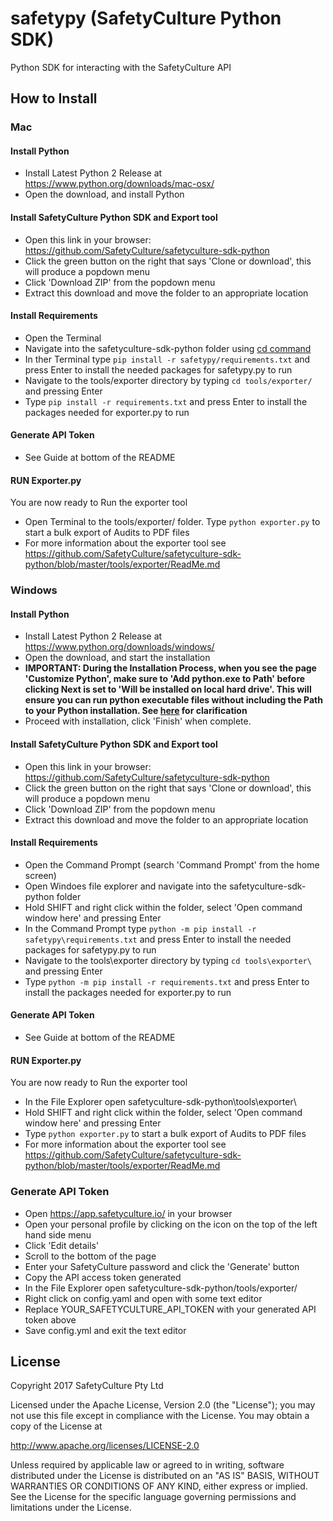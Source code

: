 # safetypy (SafetyCulture Python SDK)

Python SDK for interacting with the SafetyCulture API

## How to Install

### Mac
#### Install Python 
 * Install Latest Python 2 Release at https://www.python.org/downloads/mac-osx/
 * Open the download, and install Python 
#### Install SafetyCulture Python SDK and Export tool
 * Open this link in your browser: https://github.com/SafetyCulture/safetyculture-sdk-python
 * Click the green button on the right that says 'Clone or download', this will produce a popdown menu
 * Click 'Download ZIP' from the popdown menu
 * Extract this download and move the folder to an appropriate location
#### Install Requirements
 * Open the Terminal
 * Navigate into the safetyculture-sdk-python folder using [cd command](http://guides.macrumors.com/cd)
 * In ther Terminal type `pip install -r safetypy/requirements.txt` and press Enter to install the needed packages for safetypy.py to run
 * Navigate to the tools/exporter directory by typing `cd tools/exporter/` and pressing Enter
 * Type `pip install -r requirements.txt` and press Enter to install the packages needed for exporter.py to run
#### Generate API Token 
 * See Guide at bottom of the README
#### RUN Exporter.py 
You are now ready to Run the exporter tool
 * Open Terminal to the tools/exporter/ folder. Type `python exporter.py` to start a bulk export of Audits to PDF files
 * For more information about the exporter tool see https://github.com/SafetyCulture/safetyculture-sdk-python/blob/master/tools/exporter/ReadMe.md

### Windows
#### Install Python 
 * Install Latest Python 2 Release at https://www.python.org/downloads/windows/
 * Open the download, and start the installation
 * **IMPORTANT: During the Installation Process, when you see the page 'Customize Python', make sure to 'Add python.exe to Path' before clicking Next is set to 'Will be installed on local hard drive'. This will ensure you can run python executable files without including the Path to your Python installation. See [here](http://docs.platformio.org/en/latest/_images/python-installer-add-path.png) for clarification** 
 * Proceed with installation, click 'Finish' when complete.
#### Install SafetyCulture Python SDK and Export tool
 * Open this link in your browser: https://github.com/SafetyCulture/safetyculture-sdk-python
 * Click the green button on the right that says 'Clone or download', this will produce a popdown menu
 * Click 'Download ZIP' from the popdown menu
 * Extract this download and move the folder to an appropriate location
#### Install Requirements
 * Open the Command Prompt (search 'Command Prompt' from the home screen)
 * Open Windoes file explorer and navigate into the safetyculture-sdk-python folder
 * Hold SHIFT and right click within the folder, select 'Open command window here' and pressing Enter
 * In the Command Prompt type `python -m pip install -r safetypy\requirements.txt` and press Enter to install the needed packages for safetypy.py to run
 * Navigate to the tools\exporter directory by typing `cd tools\exporter\` and pressing Enter
 * Type `python -m pip install -r requirements.txt` and press Enter to install the packages needed for exporter.py to run
#### Generate API Token 
 * See Guide at bottom of the README
#### RUN Exporter.py 
You are now ready to Run the exporter tool
 * In the File Explorer open safetyculture-sdk-python\tools\exporter\
 * Hold SHIFT and right click within the folder, select 'Open command window here' and pressing Enter
 * Type `python exporter.py` to start a bulk export of Audits to PDF files
 * For more information about the exporter tool see https://github.com/SafetyCulture/safetyculture-sdk-python/blob/master/tools/exporter/ReadMe.md
 

### Generate API Token 
 * Open https://app.safetyculture.io/ in your browser
 * Open your personal profile by clicking on the icon on the top of the left hand side menu
 * Click 'Edit details'
 * Scroll to the bottom of the page
 * Enter your SafetyCulture password and click the 'Generate' button 
 * Copy the API access token generated 
 * In the File Explorer open safetyculture-sdk-python/tools/exporter/
 * Right click on config.yaml and open with some text editor
 * Replace YOUR_SAFETYCULTURE_API_TOKEN with your generated API token above
 * Save config.yml and exit the text editor 

## License

Copyright 2017 SafetyCulture Pty Ltd

Licensed under the Apache License, Version 2.0 (the "License");
you may not use this file except in compliance with the License.
You may obtain a copy of the License at

http://www.apache.org/licenses/LICENSE-2.0

Unless required by applicable law or agreed to in writing, software
distributed under the License is distributed on an "AS IS" BASIS,
WITHOUT WARRANTIES OR CONDITIONS OF ANY KIND, either express or implied.
See the License for the specific language governing permissions and
limitations under the License.

